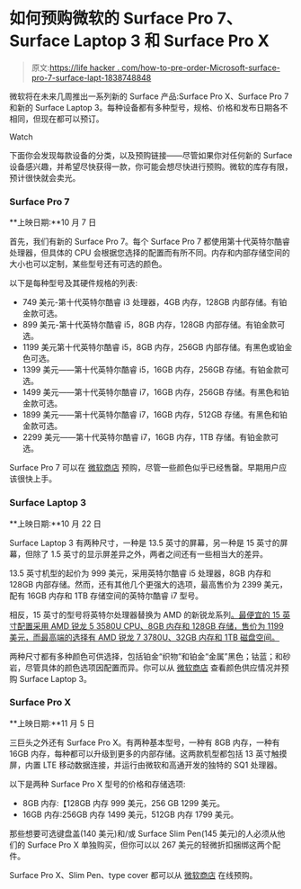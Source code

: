 # 如何预购微软的 Surface Pro 7、Surface Laptop 3 和 Surface Pro X

> 原文:[https://life hacker . com/how-to-pre-order-Microsoft-surface-pro-7-surface-lapt-1838748848](https://lifehacker.com/how-to-pre-order-microsofts-surface-pro-7-surface-lapt-1838748848)

微软将在未来几周推出一系列新的 Surface 产品:Surface Pro X、Surface Pro 7 和新的 Surface Laptop 3。每种设备都有多种型号，规格、价格和发布日期各不相同，但现在都可以预订。

Watch

下面你会发现每款设备的分类，以及预购链接——尽管如果你对任何新的 Surface 设备感兴趣，并希望尽快获得一款，你可能会想尽快进行预购。微软的库存有限，预计很快就会卖光。

### Surface Pro 7

**上映日期:**10 月 7 日

首先，我们有新的 Surface Pro 7。每个 Surface Pro 7 都使用第十代英特尔酷睿处理器，但具体的 CPU 会根据您选择的配置而有所不同。内存和内部存储空间的大小也可以定制，某些型号还有可选的颜色。

以下是每种型号及其硬件规格的列表:

*   749 美元-第十代英特尔酷睿 i3 处理器，4GB 内存，128GB 内部存储。有铂金款可选。
*   899 美元-第十代英特尔酷睿 i5，8GB 内存，128GB 内部存储。有铂金款可选。
*   1199 美元第十代英特尔酷睿 i5，8GB 内存，256GB 内部存储。有黑色或铂金色可选。
*   1399 美元——第十代英特尔酷睿 i5，16GB 内存，256GB 存储。有铂金款可选。
*   1499 美元——第十代英特尔酷睿 i7，16GB 内存，256GB 存储。有黑色和铂金款可选。
*   1899 美元——第十代英特尔酷睿 i7，16GB 内存，512GB 存储。有黑色和铂金款可选。
*   2299 美元——第十代英特尔酷睿 i7，16GB 内存，1TB 存储。有铂金款可选。

Surface Pro 7 可以在 [微软商店](https://www.microsoft.com/en-us/p/new-surface-pro-7/8N17J0M5ZZQS/D4M3?activetab=overview) 预购，尽管一些颜色似乎已经售罄。早期用户应该很快上手。

### Surface Laptop 3

**上映日期:**10 月 22 日

Surface Laptop 3 有两种尺寸，一种是 13.5 英寸的屏幕，另一种是 15 英寸的屏幕，但除了 1.5 英寸的显示屏差异之外，两者之间还有一些相当大的差异。

13.5 英寸机型的起价为 999 美元，采用英特尔酷睿 i5 处理器，8GB 内存和 128GB 内部存储。然而，还有其他几个更强大的选项，最高售价为 2399 美元，配有 16GB 内存和 1TB 存储空间的英特尔酷睿 i7 型号。

相反，15 英寸的型号将英特尔处理器替换为 AMD 的新锐龙系列[。最便宜的 15 英寸配置采用 AMD 锐龙 5 3580U CPU、8GB 内存和 128GB 存储，售价为 1199 美元，而最高端的选择有 AMD 锐龙 7 3780U、32GB 内存和 1TB 磁盘空间。](https://lifehacker.com/everything-you-missed-from-computex-2019-so-far-1835071958)

两种尺寸都有多种颜色可供选择，包括铂金“织物”和铂金“金属”黑色；钴蓝；和砂岩，尽管具体的颜色选项因配置而异。你可以从 [微软商店](https://www.microsoft.com/en-us/p/surface-laptop-3/8VFGGH1R94TM/SQ2S?activetab=overview&ranMID) 查看颜色供应情况并预购 Surface Laptop 3。

### **Surface Pro X**

**上映日期:**11 月 5 日

三巨头之外还有 Surface Pro X。有两种基本型号，一种有 8GB 内存，一种有 16GB 内存，每种都可以升级到更多的内部存储。这两款机型都包括 13 英寸触摸屏，内置 LTE 移动数据连接，并运行由微软和高通开发的独特的 SQ1 处理器。

以下是两种 Surface Pro X 型号的价格和存储选项:

*   8GB 内存:【128GB 内存 999 美元，256 GB 1299 美元。
*   16GB 内存:256GB 内存 1499 美元，512GB 内存 1799 美元。

那些想要可选键盘盖(140 美元)和/或 Surface Slim Pen(145 美元)的人必须从他们的 Surface Pro X 单独购买，但你可以以 267 美元的轻微折扣捆绑这两个配件。

Surface Pro X、Slim Pen、type cover 都可以从 [微软商店](https://www.microsoft.com/en-us/p/new-surface-pro-x/8vdnrp2m6hhc?activetab=overview&ranMID) 在线预购。